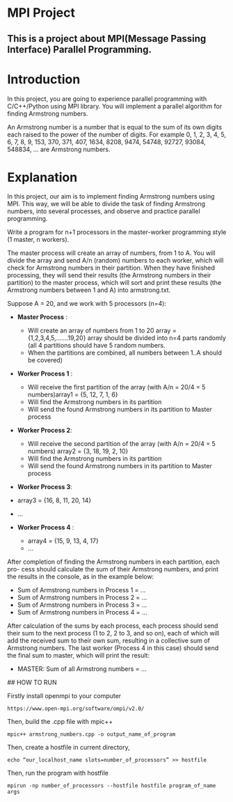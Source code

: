 # MPI Project

## This is a project about MPI(Message Passing Interface) Parallel Programming.

# Introduction

In this project, you are going to experience parallel programming with C/C++/Python using MPI library. You will implement a parallel algorithm for finding Armstrong numbers.

An Armstrong number is a number that is equal to the sum of its own digits each raised to the power of the number of digits. For example 0, 1, 2, 3, 4, 5, 6, 7, 8, 9, 153, 370, 371, 407, 1634, 8208, 9474, 54748, 92727, 93084, 548834, ... are Armstrong numbers.

# Explanation

In this project, our aim is to implement finding Armstrong numbers using MPI. This way, we will be able to divide the task of finding Armstrong numbers, into several processes, and observe and practice parallel programming.

Write a program for n+1 processors in the master-worker programming style (1 master, n workers).

The master process will create an array of numbers, from 1 to A. You will divide the array and send A/n (random) numbers to each worker, which will check for Armstrong numbers in their partition. When they have finished processing, they will send their results (the Armstrong numbers in their partition) to the master process, which will sort and print these results (the Armstrong numbers between 1 and A) into armstrong.txt.

Suppose A = 20, and we work with 5 processors (n=4):

* **Master Process** : 
  * Will create an array of numbers from 1 to 20 array = {1,2,3,4,5,.......19,20} array should be divided into n=4 parts randomly (all 4 partitions should have 5 random numbers. 
  * When the partitions are combined, all numbers between 1..A should be covered)

* **Worker Process 1** : 
  * Will receive the first partition of the array (with A/n = 20/4 = 5 numbers)array1 = {5, 12, 7, 1, 6} 
  * Will find the Armstrong numbers in its partition 
  * Will send the found Armstrong numbers in its partition to Master process

* **Worker Process 2**: 
  * Will receive the second partition of the array (with A/n = 20/4 = 5 numbers) array2 = {3, 18, 19, 2, 10}
  * Will find the Armstrong numbers in its partition
  * Will send the found Armstrong numbers in its partition to Master process
  
 * **Worker Process 3**: 
  * array3 = {16, 8, 11, 20, 14} 
  * ...
* **Worker Process 4** : 
  * array4 = {15, 9, 13, 4, 17} 
  * ...
  
After completion of finding the Armstrong numbers in each partition, each pro- cess should calculate the sum of their Armstrong numbers, and print the results in the console, as in the example below:
  * Sum of Armstrong numbers in Process 1 = ...
  * Sum of Armstrong numbers in Process 2 = ... 
  * Sum of Armstrong numbers in Process 3 = ... 
  * Sum of Armstrong numbers in Process 4 = ...

After calculation of the sums by each process, each process should send their sum to the next process (1 to 2, 2 to 3, and so on), each of which will add the received sum to their own sum, resulting in a collective sum of Armstrong numbers. The last worker (Process 4 in this case) should send the final sum to master, which will print the result:

  * MASTER: Sum of all Armstrong numbers = ...
  
  
## HOW TO RUN

Firstly install openmpi to your computer

    https://www.open-mpi.org/software/ompi/v2.0/

Then, build the .cpp file with mpic++

    mpic++ armstrong_numbers.cpp -o output_name_of_program
    
Then, create a hostfile in current directory,
 
    echo “our_localhost_name slots=number_of_processors” >> hostfile

Then, run the program with hostfile
  
    mpirun -np number_of_processors --hostfile hostfile program_of_name args


  

